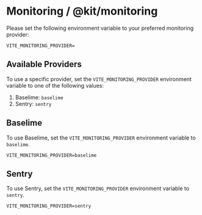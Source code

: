 # Monitoring / @kit/monitoring

Please set the following environment variable to your preferred monitoring provider:

```
VITE_MONITORING_PROVIDER=
```

## Available Providers

To use a specific provider, set the `VITE_MONITORING_PROVIDER` environment variable to one of the following values:

1. Baselime: `baselime`
2. Sentry: `sentry`

## Baselime

To use Baselime, set the `VITE_MONITORING_PROVIDER` environment variable to `baselime`.

```
VITE_MONITORING_PROVIDER=baselime
```

## Sentry

To use Sentry, set the `VITE_MONITORING_PROVIDER` environment variable to `sentry`.

```
VITE_MONITORING_PROVIDER=sentry
```